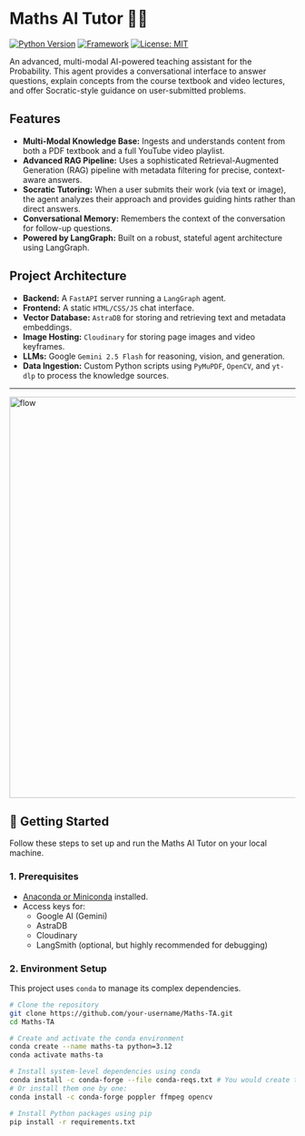 # Maths AI Tutor 🧠🤖

[![Python Version](https://img.shields.io/badge/Python-3.12-blue.svg)](https://www.python.org/downloads/release/python-3120/)
[![Framework](https://img.shields.io/badge/Framework-LangGraph-blueviolet)](https://langchain.com)
[![License: MIT](https://img.shields.io/badge/License-MIT-yellow.svg)](https://opensource.org/licenses/MIT)

An advanced, multi-modal AI-powered teaching assistant for the Probability. This agent provides a conversational interface to answer questions, explain concepts from the course textbook and video lectures, and offer Socratic-style guidance on user-submitted problems.

## Features

-   **Multi-Modal Knowledge Base:** Ingests and understands content from both a PDF textbook and a full YouTube video playlist.
-   **Advanced RAG Pipeline:** Uses a sophisticated Retrieval-Augmented Generation (RAG) pipeline with metadata filtering for precise, context-aware answers.
-   **Socratic Tutoring:** When a user submits their work (via text or image), the agent analyzes their approach and provides guiding hints rather than direct answers.
-   **Conversational Memory:** Remembers the context of the conversation for follow-up questions.
-   **Powered by LangGraph:** Built on a robust, stateful agent architecture using LangGraph.

## Project Architecture

-   **Backend:** A `FastAPI` server running a `LangGraph` agent.
-   **Frontend:** A static `HTML/CSS/JS` chat interface.
-   **Vector Database:** `AstraDB` for storing and retrieving text and metadata embeddings.
-   **Image Hosting:** `Cloudinary` for storing page images and video keyframes.
-   **LLMs:** Google `Gemini 2.5 Flash` for reasoning, vision, and generation.
-   **Data Ingestion:** Custom Python scripts using `PyMuPDF`, `OpenCV`, and `yt-dlp` to process the knowledge sources.

---

<img width="1141" height="705" alt="flow" src="https://github.com/user-attachments/assets/ef90fc40-d290-4ff4-9a68-9b67d89a3624" />

## 🚀 Getting Started

Follow these steps to set up and run the Maths AI Tutor on your local machine.

### 1. Prerequisites

-   [Anaconda or Miniconda](https://www.anaconda.com/download) installed.
-   Access keys for:
    -   Google AI (Gemini)
    -   AstraDB
    -   Cloudinary
    -   LangSmith (optional, but highly recommended for debugging)

### 2. Environment Setup

This project uses `conda` to manage its complex dependencies.

```bash
# Clone the repository
git clone https://github.com/your-username/Maths-TA.git
cd Maths-TA

# Create and activate the conda environment
conda create --name maths-ta python=3.12
conda activate maths-ta

# Install system-level dependencies using conda
conda install -c conda-forge --file conda-reqs.txt # You would create this file
# Or install them one by one:
conda install -c conda-forge poppler ffmpeg opencv

# Install Python packages using pip
pip install -r requirements.txt
